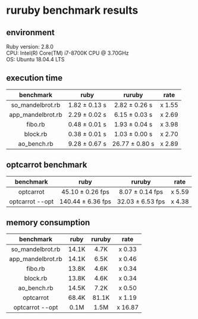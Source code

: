 # ruruby benchmark results

## environment

Ruby version: 2.8.0  
CPU: Intel(R) Core(TM) i7-8700K CPU @ 3.70GHz  
OS: Ubuntu 18.04.4 LTS  

## execution time

|     benchmark     |     ruby      |     ruruby     |  rate  |
| :---------------: | :-----------: | :------------: | :----: |
| so_mandelbrot.rb  | 1.82 ± 0.13 s | 2.82 ± 0.26 s  | x 1.55 |
| app_mandelbrot.rb | 2.29 ± 0.02 s | 6.15 ± 0.03 s  | x 2.69 |
|      fibo.rb      | 0.48 ± 0.01 s | 1.93 ± 0.04 s  | x 3.98 |
|     block.rb      | 0.38 ± 0.01 s | 1.03 ± 0.00 s  | x 2.70 |
|    ao_bench.rb    | 9.28 ± 0.67 s | 26.77 ± 0.80 s | x 2.89 |

## optcarrot benchmark

|    benchmark    |       ruby        |      ruruby      |  rate  |
| :-------------: | :---------------: | :--------------: | :----: |
|    optcarrot    | 45.10 ± 0.26 fps  | 8.07 ± 0.14 fps  | x 5.59 |
| optcarrot --opt | 140.44 ± 6.36 fps | 32.03 ± 6.53 fps | x 4.38 |

## memory consumption

|     benchmark     | ruby  | ruruby |  rate   |
| :---------------: | :---: | :----: | :-----: |
| so_mandelbrot.rb  | 14.1K |  4.7K  | x 0.33  |
| app_mandelbrot.rb | 14.1K |  6.5K  | x 0.46  |
|      fibo.rb      | 13.8K |  4.6K  | x 0.34  |
|     block.rb      | 13.8K |  4.6K  | x 0.34  |
|    ao_bench.rb    | 14.5K |  7.2K  | x 0.50  |
|     optcarrot     | 68.4K | 81.1K  | x 1.19  |
|  optcarrot --opt  | 0.1M  |  1.5M  | x 16.87 |
